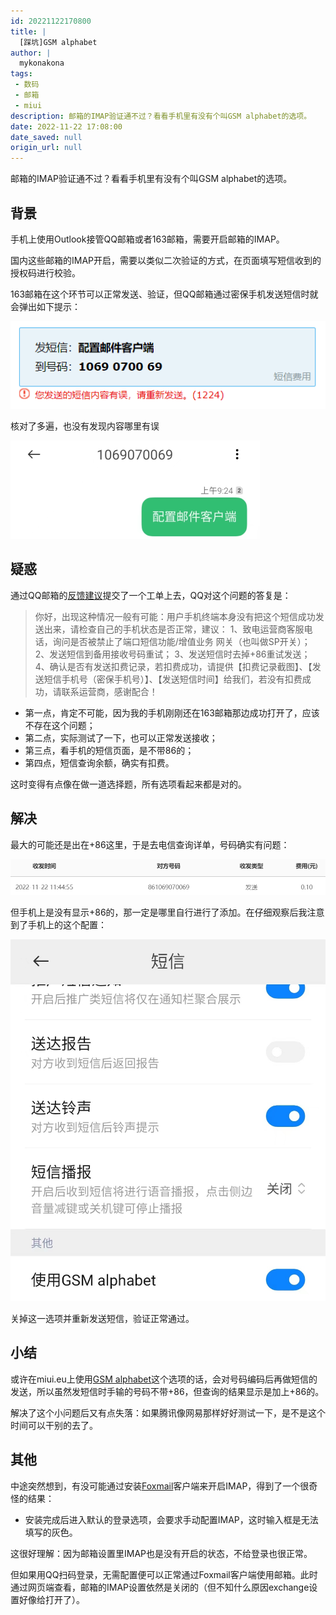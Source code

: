 ```yaml
---
id: 20221122170800
title: |
  [踩坑]GSM alphabet
author: |
  mykonakona
tags:
 - 数码
 - 邮箱
 - miui
description: 邮箱的IMAP验证通不过？看看手机里有没有个叫GSM alphabet的选项。
date: 2022-11-22 17:08:00
date_saved: null
origin_url: null
---
```


邮箱的IMAP验证通不过？看看手机里有没有个叫GSM alphabet的选项。

<!-- more -->

## 背景

手机上使用Outlook接管QQ邮箱或者163邮箱，需要开启邮箱的IMAP。

国内这些邮箱的IMAP开启，需要以类似二次验证的方式，在页面填写短信收到的授权码进行校验。

163邮箱在这个环节可以正常发送、验证，但QQ邮箱通过密保手机发送短信时就会弹出如下提示：

![“您发送的短信内容有误”](/images/2022-11-22-alert.PNG)

核对了多遍，也没有发现内容哪里有误

![实发短信内容无误](/images/2022-11-22-message.PNG)

## 疑惑

通过QQ邮箱的[反馈建议](https://open.mail.qq.com/feedback/feedbackhome#/)提交了一个工单上去，QQ对这个问题的答复是：

> 你好，出现这种情况一般有可能：用户手机终端本身没有把这个短信成功发送出来，请检查自己的手机状态是否正常，建议： 1、致电运营商客服电话，询问是否被禁止了端口短信功能/增值业务 网关（也叫做SP开关）； 2、发送短信到备用接收号码重试； 3、发送短信时去掉+86重试发送； 4、确认是否有发送扣费记录，若扣费成功，请提供【扣费记录截图】、【发送短信手机号（密保手机号）】、【发送短信时间】给我们，若没有扣费成功，请联系运营商，感谢配合！

- 第一点，肯定不可能，因为我的手机刚刚还在163邮箱那边成功打开了，应该不存在这个问题；
- 第二点，实际测试了一下，也可以正常发送接收；
- 第三点，看手机的短信页面，是不带86的；
- 第四点，短信查询余额，确实有扣费。

这时变得有点像在做一道选择题，所有选项看起来都是对的。

## 解决

最大的可能还是出在+86这里，于是去电信查询详单，号码确实有问题：

![+86](/images/2022-11-22-detail.PNG)

但手机上是没有显示+86的，那一定是哪里自行进行了添加。在仔细观察后我注意到了手机上的这个配置：

![GSM-alphabet](/images/2022-11-22-GSM-alphabet.jpg)

关掉这一选项并重新发送短信，验证正常通过。

## 小结

或许在miui.eu上使用[GSM alphabet](https://melroselabs.com/docs/reference/sms/gsm-alphabet/)这个选项的话，会对号码编码后再做短信的发送，所以虽然发短信时手输的号码不带+86，但查询的结果显示是加上+86的。

解决了这个小问题后又有点失落：如果腾讯像网易那样好好测试一下，是不是这个时间可以干别的去了。

## 其他

中途突然想到，有没可能通过安装[Foxmail](https://www.foxmail.com/)客户端来开启IMAP，得到了一个很奇怪的结果：

- 安装完成后进入默认的登录选项，会要求手动配置IMAP，这时输入框是无法填写的灰色。

这很好理解：因为邮箱设置里IMAP也是没有开启的状态，不给登录也很正常。

但如果用QQ扫码登录，无需配置便可以正常通过Foxmail客户端使用邮箱。此时通过网页端查看，邮箱的IMAP设置依然是关闭的（但不知什么原因exchange设置好像给打开了）。
